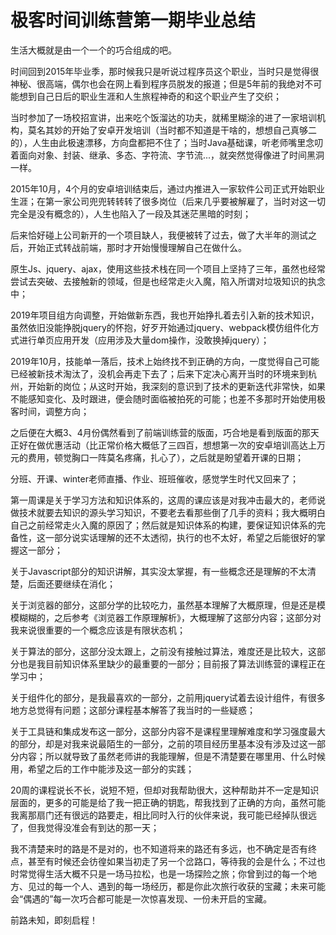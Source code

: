 # 极客时间训练营第一期毕业总结

生活大概就是由一个一个的巧合组成的吧。

时间回到2015年毕业季，那时候我只是听说过程序员这个职业，当时只是觉得很神秘、很高端，偶尔也会在网上看到程序员脱发的报道；但是5年前的我绝对不可能想到自己日后的职业生涯和人生旅程神奇的和这个职业产生了交织；

当时参加了一场校招宣讲，出来吃个饭溜达的功夫，就稀里糊涂的进了一家培训机构，莫名其妙的开始了安卓开发培训（当时都不知道是干啥的，想想自己真够二的），人生由此极速漂移，方向盘都把不住了；当时Java基础课，听老师嘴里念叨着面向对象、封装、继承、多态、字符流、字节流...，就突然觉得像进了时间黑洞一样。

2015年10月，4个月的安卓培训结束后，通过内推进入一家软件公司正式开始职业生涯；在第一家公司兜兜转转转了很多岗位（后来几乎要被解雇了，当时对这一切完全是没有概念的），人生也陷入了一段及其迷茫黑暗的时刻；

后来恰好碰上公司新开的一个项目缺人，我便被转了过去，做了大半年的测试之后，开始正式转战前端，那时才开始慢慢理解自己在做什么。

原生Js、jquery、ajax，使用这些技术栈在同一个项目上坚持了三年，虽然也经常尝试去突破、去接触新的领域，但是也经常走火入魔，陷入所谓对垃圾知识的执念中；

2019年项目组方向调整，开始做新东西，我也开始挣扎着去引入新的技术知识，虽然依旧没能挣脱jquery的怀抱，好歹开始通过jquery、webpack模仿组件化方式进行单页应用开发（应用涉及大量dom操作，没敢换掉jquery）；

2019年10月，技能单一落后，技术上始终找不到正确的方向，一度觉得自己可能已经被新技术淘汰了，没机会再走下去了；后来下定决心离开当时的环境来到杭州，开始新的岗位；从这时开始，我深刻的意识到了技术的更新迭代非常快，如果不能感知变化、及时跟进，便会随时面临被拍死的可能；也差不多那时开始使用极客时间，调整方向；

之后便在大概3、4月份偶然看到了前端训练营的版面，巧合地是看到版面的那天正好在做优惠活动（比正常价格大概低了三四百，想想第一次的安卓培训高达上万元的费用，顿觉胸口一阵莫名疼痛，扎心了），之后就是盼望着开课的日期；

分班、开课、winter老师直播、作业、班班催收，感觉学生时代又回来了；

第一周课是关于学习方法和知识体系的，这周的课应该是对我冲击最大的，老师说做技术就要去知识的源头学习知识，不要老去看那些倒了几手的资料；我大概明白自己之前经常走火入魔的原因了；然后就是知识体系的构建，要保证知识体系的完备性，这一部分说实话理解的还不太透彻，执行的也不太好，希望之后能很好的掌握这一部分；

关于Javascript部分的知识讲解，其实没太掌握，有一些概念还是理解的不太清楚，后面还要继续在消化；

关于浏览器的部分，这部分学的比较吃力，虽然基本理解了大概原理，但是还是模模糊糊的，之后参考《浏览器工作原理解析》，大概理解了这部分内容；这部分对我来说很重要的一个概念应该是有限状态机；

关于算法的部分，这部分没太跟上，之前没有接触过算法，难度还是比较大，这部分也是我目前知识体系里缺少的最重要的一部分；目前报了算法训练营的课程正在学习中；

关于组件化的部分，是我最喜欢的一部分，之前用jquery试着去设计组件，有很多地方总觉得有问题；这部分课程基本解答了我当时的一些疑惑；

关于工具链和集成发布这一部分，这部分内容不是课程里理解难度和学习强度最大的部分，却是对我来说最陌生的一部分，之前的项目经历里基本没有涉及过这一部分内容；所以就导致了虽然老师讲的我能理解，但是不清楚要在哪里用、什么时候用，希望之后的工作中能涉及这一部分的实践；

20周的课程说长不长，说短不短，但却对我帮助很大，这种帮助并不一定是知识层面的，更多的可能是给了我一把正确的钥匙，帮我找到了正确的方向，虽然可能我离那扇门还有很远的路要走，相比同时入行的伙伴来说，我可能已经掉队很远了，但我觉得没准会有到达的那一天；

我不清楚来时的路是不是对的，也不知道将来的路还有多远，也不确定是否有终点，甚至有时候还会彷徨如果当初走了另一个岔路口，等待我的会是什么；不过也时常觉得生活大概不只是一场马拉松，也是一场探险之旅；你曾到过的每一个地方、见过的每一个人、遇到的每一场经历，都是你此次旅行收获的宝藏；未来可能会“偶遇的”每一次巧合都可能是一次惊喜发现、一份未开启的宝藏。

前路未知，即刻启程！